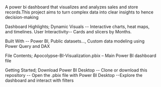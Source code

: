 A power bi dashboard that visualizes and analyzes sales and store records.This project aims to turn complex data into clear insights to hence decision-making

Dashboard Highlights; Dynamic Visuals -- Interactive charts, heat maps, and timelines. User Interactivity-- Cards and slicers by Months.

Built With -- Power BI, Public datasets..., Custom data modeling using Power Query and DAX

File Contents; Apocolypse-BI-Visualization.pbix – Main Power BI dashboard file

Getting Started; Download Power BI Desktop -- Clone or download this repository -- Open the .pbix file with Power BI Desktop --Explore the dashboard and interact with filters

